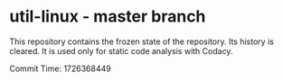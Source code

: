# util-linux - master branch

This repository contains the frozen state of the repository.
Its history is cleared. It is used only for static code
analysis with Codacy.

Commit Time: 1726368449
